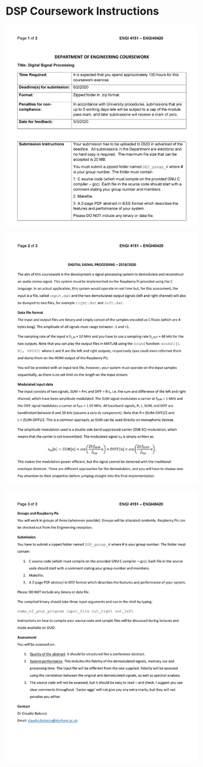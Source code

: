 # DSP Coursework Instructions

![pg1](https://github.com/Francis-Gurr/DSP/blob/master/other/0001.jpg)

![pg2](https://github.com/Francis-Gurr/DSP/blob/master/other/0002.jpg)

![pg3](https://github.com/Francis-Gurr/DSP/blob/master/other/0003.jpg)
